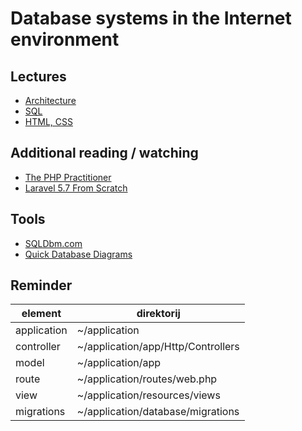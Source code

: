 # Database systems in the Internet environment

## Lectures

 - [Architecture](https://my.pcloud.com/publink/show?code=XZTeMM7ZiYlm4xVLVLjGzlrSMxGeTLJJKYdX)
 - [SQL](https://my.pcloud.com/publink/show?code=XZ49MM7Z954Ao7VuweHCXIxrtSfwkRR1mDlV)
 - [HTML, CSS](https://my.pcloud.com/publink/show?code=XZO9MM7Zf9rCFsjTt1jYgJWgDaSx5zezTfYX)

## Additional reading / watching

 - [The PHP Practitioner](https://laracasts.com/series/php-for-beginners)
 - [Laravel 5.7 From Scratch ](https://laracasts.com/series/laravel-from-scratch-2018)
 
## Tools

 - [SQLDbm.com](https://sqldbm.com)
 - [Quick Database Diagrams](https://www.quickdatabasediagrams.com/)

## Reminder

| element     | direktorij                         |
|-------------|------------------------------------|
| application | ~/application                      |
| controller  | ~/application/app/Http/Controllers |
| model       | ~/application/app                  |
| route       | ~/application/routes/web.php       |
| view        | ~/application/resources/views      |
| migrations  | ~/application/database/migrations  |
